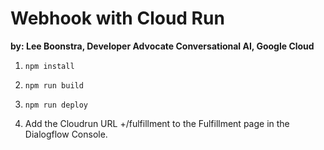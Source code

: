 # Webhook with Cloud Run

**by: Lee Boonstra, Developer Advocate Conversational AI, Google Cloud**

1. `npm install`

1. `npm run build`

1. `npm run deploy`

1. Add the Cloudrun URL +/fulfillment to the Fulfillment page in the Dialogflow Console.
